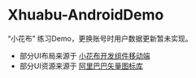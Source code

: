 # Xhuabu-AndroidDemo

“小花布” 练习Demo，更换账号时用户数据更新暂未实现。

 - 部分UI布局来源于 [小花布开发组件移动端](https://www.xhuabu.com/designCode/design-Mobile)
 - 部分UI资源来源于 [阿里巴巴矢量图标库](http://www.iconfont.cn/)
